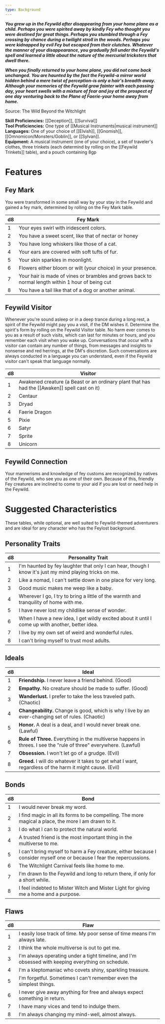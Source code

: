```yaml
---
type: Background
---
```

**_You grew up in the Feywild after disappearing from your home plane as a child. Perhaps you were spirited away by kindly Fey who thought you were destined for great things. Perhaps you stumbled through a Fey crossing by chance during a twilight stroll in the woods. Perhaps you were kidnapped by evil Fey but escaped from their clutches. Whatever the manner of your disappearance, you gradually fell under the Feywild's spell and learned a little about the nature of the mercurial tricksters that dwell there._**

**_When you finally returned to your home plane, you did not come back unchanged. You are haunted by the fact the Feywild-a mirror world hidden behind a mere twist of perception-is only a hair's breadth away. Although your memories of the Feywild grow fainter with each passing day, your heart swells with a mixture of fear and joy at the prospect of one day venturing back to the Plane of Faerie-your home away from home._**

Source: The Wild Beyond the Witchlight

**Skill Proficiencies:** [[Deception]], [[Survival]]  
**Tool Proficiencies:** One type of [[Musical Instruments|musical instrument]]  
**Languages:** One of your choice of [[Elvish]], [[Gnomish]], [[Omnomicon/Monsters/Goblin]], or [[Sylvan]].  
**Equipment:** A musical instrument (one of your choice), a set of traveler's clothes, three trinkets (each determind by rolling on the [[Feywild Trinkets]] table), and a pouch containing 8gp

# Features

## Fey Mark

You were transformed in some small way by your stay in the Feywild and gained a fey mark, determined by rolling on the Fey Mark table.

|d8|Fey Mark|
|---|---|
|1|Your eyes swirl with iridescent colors.|
|2|You have a sweet scent, like that of nectar or honey|
|3|You have long whiskers like those of a cat.|
|4|Your ears are covered with soft tufts of fur.|
|5|Your skin sparkles in moonlight.|
|6|Flowers either bloom or wilt (your choice) in your presence.|
|7|Your hair is made of vines or brambles and grows back to normal length within 1 hour of being cut|
|8|You have a tail like that of a dog or another animal.|

## Feywild Visitor

Whenever you're sound asleep or in a deep trance during a long rest, a spirit of the Feywild might pay you a visit, if the DM wishes it. Determine the spirit's form by rolling on the Feywild Visitor table. No harm ever comes to you as a result of such visits, which can last for minutes or hours, and you remember each visit when you wake up. Conversations that occur with a visitor can contain any number of things, from messages and insights to nonsense and red herrings, at the DM's discretion. Such conversations are always conducted in a language you can understand, even if the Feywild visitor can't speak that language normally.

| d8  | Visitor                                                                                       |
| --- | --------------------------------------------------------------------------------------------- |
| 1   | Awakened creature (a Beast or an ordinary plant that has had the [[Awaken]] spell cast on it) |
| 2   | Centaur                                                                                       |
| 3   | Dryad                                                                                         |
| 4   | Faerie Dragon                                                                                 |
| 5   | Pixie                                                                                         |
| 6   | Satyr                                                                                         |
| 7   | Sprite                                                                                        |
| 8   | Unicorn                                                                                       |

## Feywild Connection

Your mannerisms and knowledge of fey customs are recognized by natives of the Feywild, who see you as one of their own. Because of this, friendly Fey creatures are inclined to come to your aid if you are lost or need help in the Feywild.

# Suggested Characteristics

These tables, while optional, are well suited to Feywild-themed adventurers and are ideal for any character who has the Feylost background.

## Personality Traits

|d8|Personality Trait|
|---|---|
|1|I'm haunted by fey laughter that only I can hear, though I know it's just my mind playing tricks on me.|
|2|Like a nomad, I can't settle down in one place for very long.|
|3|Good music makes me weep like a baby.|
|4|Wherever I go, I try to bring a little of the warmth and tranquility of home with me.|
|5|I have never lost my childlike sense of wonder.|
|6|When I have a new idea, I get wildly excited about it until I come up with another, better idea.|
|7|I live by my own set of weird and wonderful rules.|
|8|I can't bring myself to trust most adults.|

## Ideals

|d8|Ideal|
|---|---|
|1|**Friendship.** I never leave a friend behind. (Good)|
|2|**Empathy.** No creature should be made to suffer. (Good)|
|3|**Wanderlust.** I prefer to take the less traveled path. (Chaotic)|
|4|**Changeability.** Change is good, which is why I live by an ever-changing set of rules. (Chaotic)|
|5|**Honor.** A deal is a deal, and I would never break one. (Lawful)|
|6|**Rule of Three.** Everything in the multiverse happens in threes. I see the "rule of three" everywhere. (Lawful)|
|7|**Obsession.** I won't let go of a grudge. (Evil)|
|8|**Greed.** I will do whatever it takes to get what I want, regardless of the harm it might cause. (Evil)|

## Bonds

|d8|Bond|
|---|---|
|1|I would never break my word.|
|2|I find magic in all its forms to be compelling. The more magical a place, the more I am drawn to it.|
|3|I do what I can to protect the natural world.|
|4|A trusted friend is the most important thing in the multiverse to me.|
|5|I can't bring myself to harm a Fey creature, either because I consider myself one or because I fear the repercussions.|
|6|The Witchlight Carnival feels like home to me.|
|7|I'm drawn to the Feywild and long to return there, if only for a short while.|
|8|I feel indebted to Mister Witch and Mister Light for giving me a home and a purpose.|

## Flaws

|d8|Flaw|
|---|---|
|1|I easily lose track of time. My poor sense of time means I'm always late.|
|2|I think the whole multiverse is out to get me.|
|3|I'm always operating under a tight timeline, and I'm obsessed with keeping everything on schedule.|
|4|I'm a kleptomaniac who covets shiny, sparkling treasure.|
|5|I'm forgetful. Sometimes I can't remember even the simplest things.|
|6|I never give away anything for free and always expect something in return.|
|7|I have many vices and tend to indulge them.|
|8|I'm always changing my mind-well, almost always.|